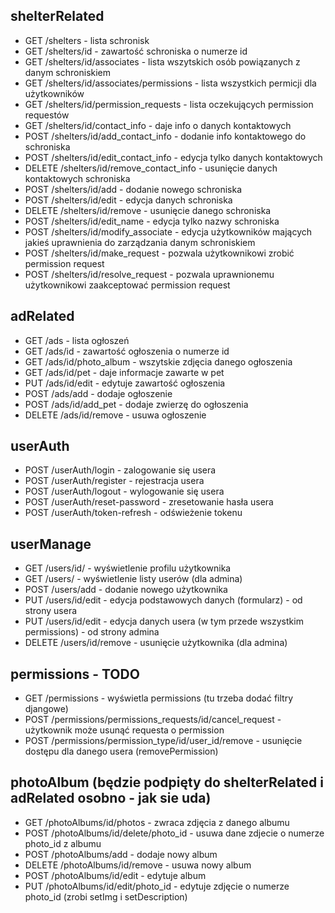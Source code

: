 ## shelterRelated

- GET /shelters - lista schronisk
- GET /shelters/id - zawartość schroniska o numerze id
- GET /shelters/id/associates - lista wszytskich osób powiązanych z danym schroniskiem
- GET /shelters/id/associates/permissions - lista wszystkich permicji dla użytkowników
- GET /shelters/id/permission_requests - lista oczekujących permission requestów
- GET /shelters/id/contact_info - daje info o danych kontaktowych
- POST /shelters/id/add_contact_info - dodanie info kontaktowego do schroniska
- POST /shelters/id/edit_contact_info - edycja tylko danych kontaktowych
- DELETE /shelters/id/remove_contact_info - usunięcie danych kontaktowych schroniska
- POST /shelters/id/add - dodanie nowego schroniska
- POST /shelters/id/edit - edycja danych schroniska
- DELETE /shelters/id/remove - usunięcie danego schroniska
- POST /shelters/id/edit_name - edycja tylko nazwy schroniska
- POST /shelters/id/modify_associate - edycja użytkowników mających jakieś uprawnienia do zarządzania danym schroniskiem
- POST /shelters/id/make_request - pozwala użytkownikowi zrobić permission request
- POST /shelters/id/resolve_request - pozwala uprawnionemu użytkownikowi zaakceptować permission request

## adRelated

- GET /ads - lista ogłoszeń
- GET /ads/id - zawartość ogłoszenia o numerze id
- GET /ads/id/photo_album - wszytskie zdjęcia danego ogłoszenia
- GET /ads/id/pet - daje informacje zawarte w pet
- PUT /ads/id/edit - edytuje zawartość ogłoszenia
- POST /ads/add - dodaje ogłoszenie
- POST /ads/id/add_pet - dodaje zwierzę do ogłoszenia
- DELETE /ads/id/remove - usuwa ogłoszenie

## userAuth

- POST /userAuth/login - zalogowanie się usera
- POST /userAuth/register - rejestracja usera
- POST /userAuth/logout - wylogowanie się usera
- POST /userAuth/reset-password - zresetowanie hasła usera
- POST /userAuth/token-refresh - odświeżenie tokenu

## userManage

- GET /users/id/ - wyświetlenie profilu użytkownika
- GET /users/ - wyświetlenie listy userów (dla admina)
- POST /users/add - dodanie nowego użytkownika
- PUT /users/id/edit - edycja podstawowych danych (formularz) - od strony usera
- PUT /users/id/edit - edycja danych usera (w tym przede wszystkim permissions) - od strony admina
- DELETE /users/id/remove - usunięcie użytkownika (dla admina)

## permissions - TODO

- GET /permissions - wyświetla permissions (tu trzeba dodać filtry djangowe)
- POST /permissions/permissions_requests/id/cancel_request - użytkownik może usunąć requesta o permission
- POST /permissions/permission_type/id/user_id/remove - usunięcie dostępu dla danego usera (removePermission)

## photoAlbum (będzie podpięty do shelterRelated i adRelated osobno - jak sie uda)

- GET /photoAlbums/id/photos - zwraca zdjęcia z danego albumu
- POST /photoAlbums/id/delete/photo_id - usuwa dane zdjecie o numerze photo_id z albumu
- POST /photoAlbums/add - dodaje nowy album
- DELETE /photoAlbums/id/remove - usuwa nowy album
- POST /photoAlbums/id/edit - edytuje album
- PUT /photoAlbums/id/edit/photo_id - edytuje zdjęcie o numerze photo_id (zrobi setImg i setDescription)